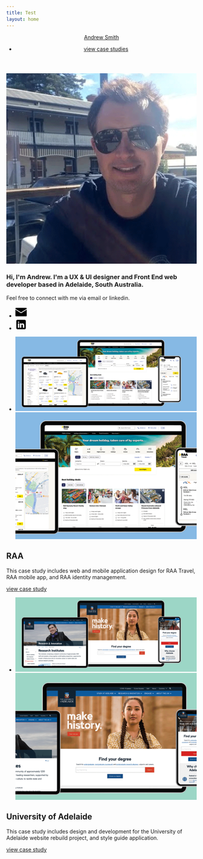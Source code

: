 ```yaml
---
title: Test
layout: home
---
```


<div class="content-container">
<!-- Header -->
<header>
	<div class="">
    	<div class="row-fluid">
        	<div class="span6">
            	<div id="logo">
                    <a href="index.html" title="NAME">Andrew Smith</a>
        		</div>
            </div>
            <div class="span6">
        		<nav id="menu">
                    <ul id="menu-nav">
                        <li><a href="#work" id="work">view case studies</a></li>
                        <!-- <li><a href="about.html">about</a></li> -->
                        <!-- <li class="hidden-phone"><a href="contact.html" class="btn btn-inverse">contact</a></li>
                        <li class="visible-phone"><a href="contact.html">contact</a></li> -->
                    </ul>
                </nav>
        	</div>
        </div>
    </div>
</header>
<!-- End Header -->

<!-- Start Intro Box -->
<section id="intro-box" class="home margin-0">
	<div class="">
        <div class="row-fluid">
            <div class="span10 offset1">
                <div class="row-fluid">
                    <div class="span2 text-left">
                        <img src="assets/img/profile.png" class="img-circle profile">
                    </div>
                    <div class="span10">
                        <h3>Hi, I'm Andrew. I'm a <span class="alt-font blue-text">UX & UI designer</span> and <span class="alt-font green-text">Front End web developer</span> based in Adelaide, South Australia.</h3>
                        <p>Feel free to connect with me via email or linkedin.</p>
                        <ul class="inline text-left">
                            <li><a href="mai&#108;t&#111;&#58;%6&#49;&#115;&#37;6Di%74hd%69&#103;i%74al&#64;gm&#97;%&#54;9&#108;&#46;com"target="_blank"><svg xmlns="http://www.w3.org/2000/svg" viewBox="0 0 128 96" width="30" height="30" id="email"><g data-name="Layer 2"><path d="M0 11.283V8a8 8 0 0 1 8-8h112a8 8 0 0 1 8 8v3.283l-64 40zm66.12 48.11a4.004 4.004 0 0 1-4.24 0L0 20.717V88a8 8 0 0 0 8 8h112a8 8 0 0 0 8-8V20.717z"></path></g></svg></a>
                            </li>
                            <li><a href="https://www.linkedin.com/in/andrewstephensmith/" target="_blank" class="social"><svg xmlns="http://www.w3.org/2000/svg" x="0px" y="0px" width="30" height="30" viewBox="0 0 50 50"><path d="M41,4H9C6.24,4,4,6.24,4,9v32c0,2.76,2.24,5,5,5h32c2.76,0,5-2.24,5-5V9C46,6.24,43.76,4,41,4z M17,20v19h-6V20H17z M11,14.47c0-1.4,1.2-2.47,3-2.47s2.93,1.07,3,2.47c0,1.4-1.12,2.53-3,2.53C12.2,17,11,15.87,11,14.47z M39,39h-6c0,0,0-9.26,0-10 c0-2-1-4-3.5-4.04h-0.08C27,24.96,26,27.02,26,29c0,0.91,0,10,0,10h-6V20h6v2.56c0,0,1.93-2.56,5.81-2.56 c3.97,0,7.19,2.73,7.19,8.26V39z"></path></svg></a>
                            </li>
                        </ul>
                    </div>
                </div>
            </div> 
        </div>
    </div>
</section>
<!-- End Intro Box -->

<!-- Start Section Portfolio Projects -->
<section id="portfolio" class="margin-100 portfolio">
    <div class="row-fluid">
        <div id="portfolio-projects">
            <ul id="projects" class="portfolio-gallery">
                <li class="item-project no-icon home span12">
                    <a href="raa.html">
                        <img src="assets/img/RAA-banner.png" alt="" class="desktop-banner">
                        <img src="assets/img/RAA-banner-mobile.png" alt="" class="mobile-banner">
                    </a>
                </li>       
            </ul>
        </div>
    </div>
    <div class="row-fluid">
        <div class="span12">
            <h2>RAA</h2>
            <p>This case study includes web and mobile application design for RAA Travel, RAA mobile app, and RAA identity management.</p>
            <a href="raa.html" class="btn btn-inverse">view case study</a>
        </div>
    </div>
</section>
<!-- End Section Portfolio Projects -->

<!-- Start Section Portfolio Projects -->
<section id="" class="margin-100 portfolio">
    <div class="row-fluid">
        <div id="portfolio-projects" class="portfolio-gallery">
            <ul id="projects">
                <li class="item-project no-icon home span12">
                    <a href="uofa.html">
                        <img src="assets/img/UofA-banner.png" alt="" class="desktop-banner">
                        <img src="assets/img/UofA-banner-mobile.png" alt="" class="mobile-banner">
                    </a>
                </li>   
            </ul>
        </div>
    </div>
    <div class="row-fluid">
        <div class="span12">
            <h2>University of Adelaide</h2>
            <p>This case study includes design and development for the University of Adelaide website rebuild project, and style guide application.</p>
            <a href="uofa.html" class="btn btn-inverse">view case study</a>
        </div>
    </div>
</section>
<!-- End Section Portfolio Projects -->

</div>
<!-- content-container -->
